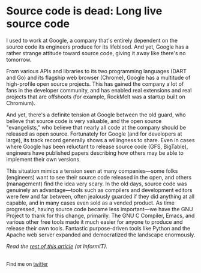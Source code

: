 <meta published="08 May 2012"/>

<h1>Source code is dead: Long live source code</h1>

I used to work at Google, a company that's entirely dependent on the source code its engineers produce for its lifeblood. And yet, Google has a rather strange attitude toward source code, giving it away like there's no tomorrow.

From various APIs and libraries to its two programming languages (DART and Go) and its flagship web browser (Chrome), Google has a multitude of high-profile open source projects. This has gained the company a lot of fans in the developer community, and has enabled real extensions and real projects that are offshoots (for example, RockMelt was a startup built on Chromium).

And yet, there's a definite tension at Google between the old guard, who believe that source code is very valuable, and the open source "evangelists," who believe that nearly all code at the company should be released as open source. Fortunately for Google (and for developers at large), its track record generally shows a willingness to share. Even in cases where Google has been reluctant to release source code (GFS, BigTable), engineers have published papers describing how others may be able to implement their own versions.

This situation mimics a tension seen at many companies—some folks (engineers) want to see their source code released in the open, and others (management) find the idea very scary. In the old days, source code was genuinely an advantage—tools such as compilers and development editors were few and far between, often jealously guarded if they did anything at all capable, and in many cases even sold as a vended product. As time progressed, having source code became less important—we have the GNU Project to thank for this change, primarily. The GNU C Compiler, Emacs, and various other free tools made it much easier for anyone to produce and release their own tools. Fantastic purpose-driven tools like Python and the Apache web server expanded and democratized the landscape enormously.

<i>Read the <a href="https://www.informit.com/articles/article.aspx?p=1848530">rest of this article</a> (at InformIT).</i>

<br>

<div style="font-size: small;">Find me on <a href="http://twitter.com/dhanji">twitter</a></div>
